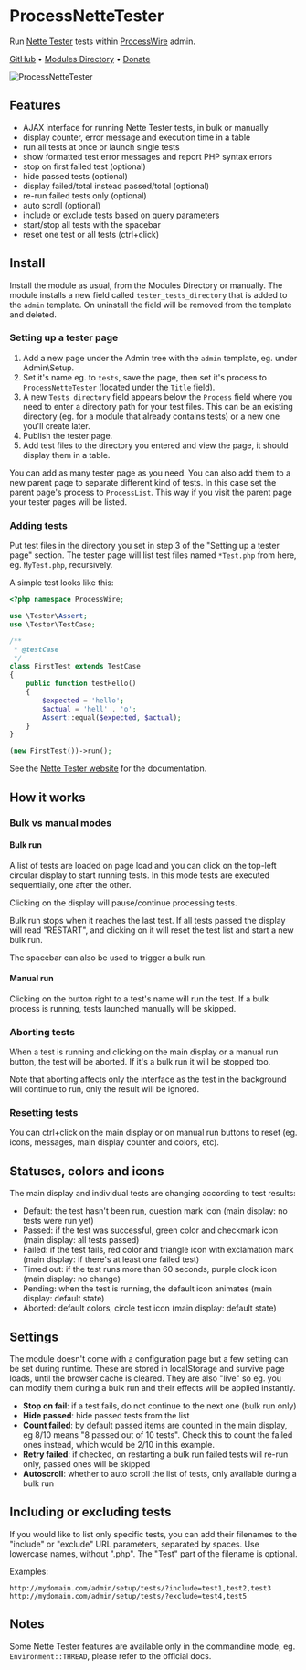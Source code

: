 ProcessNetteTester
================

Run [Nette Tester](https://tester.nette.org/) tests within [ProcessWire](http://processwire.com/) admin.

[GitHub](https://github.com/rolandtoth/ProcessNetteTester) • [Modules Directory](https://modules.processwire.com/modules/process-nette-tester/) • [Donate](https://www.paypal.me/rolandtothpal/5)

![ProcessNetteTester](https://rolandtoth.hu/pic/pw/processnettetester-v008.png "ProcessNetteTester")

## Features

- AJAX interface for running Nette Tester tests, in bulk or manually
- display counter, error message and execution time in a table
- run all tests at once or launch single tests
- show formatted test error messages and report PHP syntax errors
- stop on first failed test (optional)
- hide passed tests (optional)
- display failed/total instead passed/total (optional)
- re-run failed tests only (optional)
- auto scroll (optional)
- include or exclude tests based on query parameters
- start/stop all tests with the spacebar
- reset one test or all tests (ctrl+click)

## Install

Install the module as usual, from the Modules Directory or manually. The module installs a new field called `tester_tests_directory` that is added to the `admin` template. On uninstall the field will be removed from the template and deleted.

### Setting up a tester page

1. Add a new page under the Admin tree with the `admin` template, eg. under Admin\Setup.
2. Set it's name eg. to `tests`, save the page, then set it's process to `ProcessNetteTester` (located under the `Title` field).
3. A new `Tests directory` field appears below the `Process` field where you need to enter a directory path for your test files. This can be an existing directory (eg. for a module that already contains tests) or a new one you'll create later.
4. Publish the tester page.
5. Add test files to the directory you entered and view the page, it should display them in a table.

You can add as many tester page as you need. You can also add them to a new parent page to separate different kind of tests. In this case set the parent page's process to `ProcessList`. This way if you visit the parent page your tester pages will be listed.

### Adding tests

Put test files in the directory you set in step 3 of the "Setting up a tester page" section. The tester page will list test files named `*Test.php` from here, eg. `MyTest.php`, recursively.

A simple test looks like this:

```php
<?php namespace ProcessWire;

use \Tester\Assert;
use \Tester\TestCase;

/**
 * @testCase
 */
class FirstTest extends TestCase
{
    public function testHello()
    {
        $expected = 'hello';
        $actual = 'hell' . 'o';
        Assert::equal($expected, $actual);
    }
}

(new FirstTest())->run();
```


See the [Nette Tester website](https://tester.nette.org) for the documentation.

## How it works

### Bulk vs manual modes

#### Bulk run

A list of tests are loaded on page load and you can click on the top-left circular display to start running tests. In this mode tests are executed sequentially, one after the other.

Clicking on the display will pause/continue processing tests.

Bulk run stops when it reaches the last test. If all tests passed the display will read "RESTART", and clicking on it will reset the test list and start a new bulk run.

The spacebar can also be used to trigger a bulk run.

#### Manual run

Clicking on the button right to a test's name will run the test. If a bulk process is running, tests launched manually will be skipped.

### Aborting tests

When a test is running and clicking on the main display or a manual run button, the test will be aborted. If it's a bulk run it will be stopped too.

Note that aborting affects only the interface as the test in the background will continue to run, only the result will be ignored.

### Resetting tests

You can ctrl+click on the main display or on manual run buttons to reset (eg. icons, messages, main display counter and colors, etc).

## Statuses, colors and icons

The main display and individual tests are changing according to test results:

- Default: the test hasn't been run, question mark icon (main display: no tests were run yet)
- Passed: if the test was successful, green color and checkmark icon (main display: all tests passed)
- Failed: if the test fails, red color and triangle icon with exclamation mark (main display: if there's at least one failed test)
- Timed out: if the test runs more than 60 seconds, purple clock icon (main display: no change)
- Pending: when the test is running, the default icon animates (main display: default state)
- Aborted: default colors, circle test icon (main display: default state)

## Settings

The module doesn't come with a configuration page but a few setting can be set during runtime. These are stored in localStorage and survive page loads, until the browser cache is cleared. They are also "live" so eg. you can modify them during a bulk run and their effects will be applied instantly.

- **Stop on fail**: if a test fails, do not continue to the next one (bulk run only)
- **Hide passed**: hide passed tests from the list
- **Count failed**: by default passed items are counted in the main display, eg 8/10 means "8 passed out of 10 tests". Check this to count the failed ones instead, which would be 2/10 in this example.
- **Retry failed**: if checked, on restarting a bulk run failed tests will re-run only, passed ones will be skipped
- **Autoscroll**: whether to auto scroll the list of tests, only available during a bulk run

## Including or excluding tests

If you would like to list only specific tests, you can add their filenames to the "include" or "exclude" URL parameters, separated by spaces. Use lowercase names, without ".php". The "Test" part of the filename is optional.

Examples:

```
http://mydomain.com/admin/setup/tests/?include=test1,test2,test3
http://mydomain.com/admin/setup/tests/?exclude=test4,test5
```

## Notes

Some Nette Tester features are available only in the commandine mode, eg. `Environment::THREAD`, please refer to the official docs.
